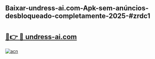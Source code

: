 ## Baixar-undress-ai.com-Apk-sem-anúncios-desbloqueado-completamente-2025-#zrdc1

# <h2><a href="https://ainizakaria.my?title=undress-ai.com&ref=22M">🔗👉 🔴 undress-ai.com</a></h2>

[![acn](https://github.com/user-attachments/assets/0f9c940e-d8b0-45ae-aac7-cd30a18b3e1c)](https://ainizakaria.my?title=undress-ai.com&ref=22M)

